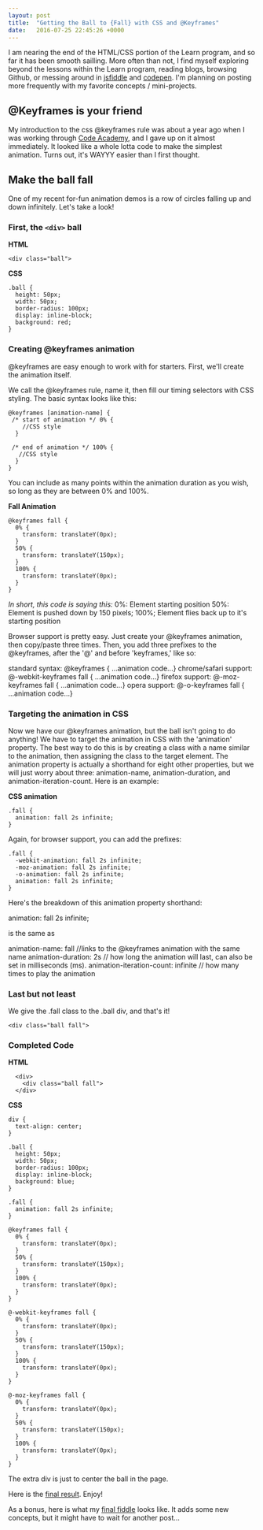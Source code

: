 ```yaml
---
layout: post
title:  "Getting the Ball to {Fall} with CSS and @Keyframes"
date:   2016-07-25 22:45:26 +0000
---
```


I am nearing the end of the HTML/CSS portion of the Learn program, and so far it has been smooth sailling. More often than not, I find myself exploring beyond the lessons within the Learn program, reading blogs, browsing Github, or messing around in [jsfiddle](http://jsfiddle.net) and [codepen](http://codepen.io). I'm planning on posting more frequently with my favorite concepts / mini-projects.

## @Keyframes is your friend
My introduction to the css @keyframes rule was about a year ago when I was working through [Code Academy](http://codeacademy.com), and I gave up on it almost immediately. It looked like a whole lotta code to make the simplest animation. Turns out, it's WAYYY easier than I first thought. 

## Make the ball fall
One of my recent for-fun animation demos is a row of circles falling up and down infinitely. Let's take a look!

### First, the `<div>` ball

**HTML**
```
<div class="ball">
```

**CSS**
```
.ball {
  height: 50px;
  width: 50px;
  border-radius: 100px;
  display: inline-block;
  background: red;
}
```

### Creating @keyframes animation

@keyframes are easy enough to work with for starters. First, we'll create the animation itself.

We call the @keyframes rule, name it, then fill our timing selectors with CSS styling. The basic syntax looks like this:

```
@keyframes [animation-name] {
 /* start of animation */ 0% {
    //CSS style
  }
  
 /* end of animation */ 100% {
   //CSS style 
  }
}
```

You can include as many points within the animation duration as you wish, so long as they are between 0% and 100%.


**Fall Animation**
```
@keyframes fall {
  0% {
    transform: translateY(0px);
  }
  50% {
    transform: translateY(150px);
  }
  100% {
    transform: translateY(0px);
  }
}
```

*In short, this code is saying this:*
0%: Element starting position
50%: Element is pushed down by 150 pixels;
100%; Element flies back up to it's starting position

Browser support is pretty easy. Just create your @keyframes animation, then copy/paste three times. Then, you add three prefixes to the @keyframes, after the '@' and before 'keyframes,' like so:

standard syntax: @keyframes { ...animation code...}
chrome/safari support: @-webkit-keyframes fall { ...animation code...}
firefox support: @-moz-keyframes fall { ...animation code...}
opera support: @-o-keyframes fall { ...animation code...}

### Targeting the animation in CSS

Now we have our @keyframes animation, but the ball isn't going to do anything! We have to target the animation in CSS with the 'animation' property. The best way to do this is by creating a class with a name similar to the animation, then assigning the class to the target element. The animation property is actually a shorthand for eight other properties, but we will just worry about three: animation-name, animation-duration, and animation-iteration-count. Here is an example:

**CSS animation**
```
.fall {
  animation: fall 2s infinite;
}
```

Again, for browser support, you can add the prefixes:

```
.fall {
  -webkit-animation: fall 2s infinite;
  -moz-animation: fall 2s infinite;
  -o-animation: fall 2s infinite;
  animation: fall 2s infinite;
}
```

Here's the breakdown of this animation property shorthand:

animation: fall 2s infinite; 

is the same as

animation-name: fall //links to the @keyframes animation with the same name
animation-duration: 2s // how long the animation will last, can also be set in milliseconds (ms).
animation-iteration-count: infinite // how many times to play the animation

### Last but not least

We give the .fall class to the .ball div, and that's it!

```
<div class="ball fall">
```

### Completed Code

**HTML**

```
  <div>
    <div class="ball fall">
  </div>
```

**CSS**
```
div {
  text-align: center;
}

.ball {
  height: 50px;
  width: 50px;
  border-radius: 100px;
  display: inline-block;
  background: blue;
}

.fall {
  animation: fall 2s infinite;
}

@keyframes fall {
  0% {
    transform: translateY(0px);
  }
  50% {
    transform: translateY(150px);
  }
  100% {
    transform: translateY(0px);
  }
}

@-webkit-keyframes fall {
  0% {
    transform: translateY(0px);
  }
  50% {
    transform: translateY(150px);
  }
  100% {
    transform: translateY(0px);
  }
}

@-moz-keyframes fall {
  0% {
    transform: translateY(0px);
  }
  50% {
    transform: translateY(150px);
  }
  100% {
    transform: translateY(0px);
  }
}

```
The extra div is just to center the ball in the page.

Here is the [final result](http://codepen.io/BeejLuig/details/NArJAw/). Enjoy!


As a bonus, here is what my [final fiddle](http://codepen.io/BeejLuig/pen/XKqOQP) looks like. It adds some new concepts, but it might have to wait for another post...




